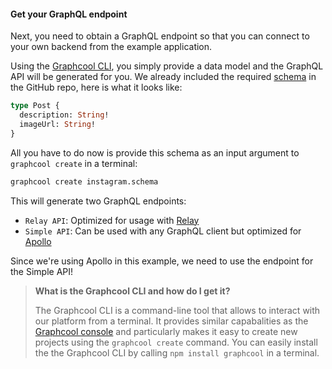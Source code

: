 #### Get your GraphQL endpoint

Next, you need to obtain a GraphQL endpoint so that you can connect to your own backend from the example application. 

Using the [Graphcool CLI](https://www.npmjs.com/package/graphcool), you simply provide a data model and the GraphQL API will be generated for you. We already included the required [schema](https://github.com/graphcool-examples/vue-apollo-instagram-example/blob/master/instagram.schema) in the GitHub repo, here is what it looks like:

```graphql
type Post {
  description: String!
  imageUrl: String!
}
```

All you have to do now is provide this schema as an input argument to `graphcool create` in a terminal:

```sh
graphcool create instagram.schema 
```

This will generate two GraphQL endpoints:

- `Relay API`: Optimized for usage with [Relay](https://facebook.github.io/relay/)
- `Simple API`: Can be used with any GraphQL client but optimized for [Apollo](http://dev.apollodata.com/)

Since we're using Apollo in this example, we need to use the endpoint for the Simple API!


> **What is the Graphcool CLI and how do I get it?**
> 
> The Graphcool CLI is a command-line tool that allows to interact with our platform from a terminal. It provides similar capabalities as the [Graphcool console](https://console.graph.cool) and particularly makes it easy to create new projects using the `graphcool create` command.
You can easily install the the Graphcool CLI by calling `npm install graphcool` in a terminal. 


